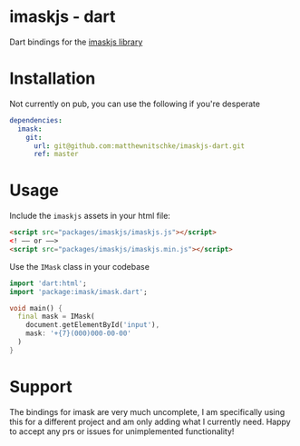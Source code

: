 # imaskjs - dart
Dart bindings for the [imaskjs library](https://github.com/uNmAnNeR/imaskjs)

# Installation
Not currently on pub, you can use the following if you're desperate
```yaml
dependencies:
  imask:
    git:
      url: git@github.com:matthewnitschke/imaskjs-dart.git
      ref: master
```

# Usage

Include the `imaskjs` assets in your html file:
```html
<script src="packages/imaskjs/imaskjs.js"></script>
<! –– or ––> 
<script src="packages/imaskjs/imaskjs.min.js"></script>
```

Use the `IMask` class in your codebase
```dart
import 'dart:html';
import 'package:imask/imask.dart';

void main() {
  final mask = IMask(
    document.getElementById('input'),
    mask: '+{7}(000)000-00-00'
  )
}
```

# Support
The bindings for imask are very much uncomplete, I am specifically using this for a different project and am only adding what I currently need. Happy to accept any prs or issues for unimplemented functionality!
